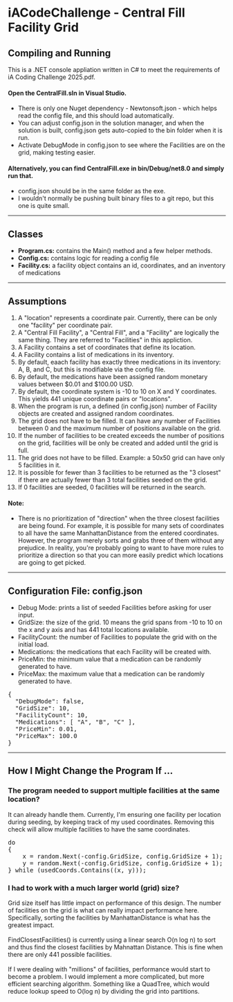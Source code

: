 # iACodeChallenge - Central Fill Facility Grid

## Compiling and Running

This is a .NET console appliation written in C# to meet the requirements of iA Coding Challenge 2025.pdf.

#### Open the CentralFill.sln in Visual Studio.
* There is only one Nuget dependency - Newtonsoft.json - which helps read the config file, and this should load automatically.
* You can adjust config.json in the solution manager, and when the solution is built, config.json gets auto-copied to the bin
  folder when it is run.
* Activate DebugMode in config.json to see where the Facilities are on the grid, making testing easier.

#### Alternatively, you can find CentralFill.exe in bin/Debug/net8.0 and simply run that.
* config.json should be in the same folder as the exe.
* I wouldn't normally be pushing built binary files to a git repo, but this one is quite small.

- - - -

## Classes
 
* <b>Program.cs:</b> contains the Main() method and a few helper methods.
* <b>Config.cs:</b> contains logic for reading a config file
* <b>Facility.cs:</b> a facility object contains an id, coordinates, and an inventory of medications

- - - -

## Assumptions
1. A "location" represents a coordinate pair. Currently, there can be only one "facility" per coordinate pair.
1. A "Central Fill Facility", a "Central Fill", and a "Facility" are logically the same thing.
   They are referred to "Facilities" in this appliction.
1. A Facility contains a set of coordinates that define its location.
1. A Facility contains a list of medications in its inventory.
1. By default, eaach facility has exactly three medications in its inventory: A, B, and C, but this is modifiable via the config file.
1. By default, the medications have been assigned random monetary values between $0.01 and $100.00 USD.
1. By default, the coordinate system is -10 to 10 on X and Y coordinates. This yields 441 unique coordinate pairs or "locations".
1. When the program is run, a defined (in config.json) number of Facility objects are created and assigned random coordinates.
1. The grid does not have to be filled. It can have any number of Facilities between 0 and the maximum number of positions available
   on the grid.
1. If the number of facilities to be created exceeds the number of positions on the grid, facilities will be only be created and added
   until the grid is full.
1. The grid does not have to be filled. Example: a 50x50 grid can have only 5 facilities in it.
1. It is possible for fewer than 3 facilities to be returned as the "3 closest" if there are actually fewer than 3 total facilities
   seeded on the grid.
1. If 0 facilities are seeded, 0 facilities will be returned in the search.

#### Note:
* There is no prioritization of "direction" when the three closest facilities are being found. For example, it is possible for many sets of
  coordinates to all have the same ManhattanDistance from the entered coordinates. However, the program merely sorts and grabs three of them
  without any prejudice. In reality, you're probably going to want to have more rules to prioritize a direction so that you can more
  easily predict which locations are going to get picked.

- - - -

## Configuration File: config.json
* Debug Mode: prints a list of seeded Facilities before asking for user input.
* GridSize: the size of the grid. 10 means the grid spans from -10 to 10 on the x and y axis and has 441 total locations available.
* FacilityCount: the number of Facilities to populate the grid with on the initial load.
* Medications: the medications that each Facility will be created with.
* PriceMin: the minimum value that a medication can be randomly generated to have.
* PriceMax: the maximum value that a medication can be randomly generated to have.

<pre>
{
  "DebugMode": false,
  "GridSize": 10,
  "FacilityCount": 10,
  "Medications": [ "A", "B", "C" ],
  "PriceMin": 0.01,
  "PriceMax": 100.0
}
</pre>

- - - -

## How I Might Change the Program If ...
### The program needed to support multiple facilities at the same location?
It can already handle them. Currently, I'm ensuring one facility per location during seeding, by keeping track of my used coordinates.
Removing this check will allow multiple facilities to have the same coordinates.
<pre>
do
{
    x = random.Next(-config.GridSize, config.GridSize + 1);
    y = random.Next(-config.GridSize, config.GridSize + 1);
} while (usedCoords.Contains((x, y)));
</pre>

### I had to work with a much larger world (grid) size?
Grid size itself has little impact on performance of this design. The number of facilities on the grid is what can really impact performance
here. Specifically, sorting the facilities by ManhattanDistance is what has the greatest impact.<BR>
<BR>
FindClosestFacilities() is currently using a linear search O(n log n) to sort and thus find the closest facilities by Mahnattan Distance.
This is fine when there are only 441 possible facilities.<BR>
<BR>
If I were dealing with "millions" of facilities, performance would start to become a problem. I would implement a more complicated,
but more efficient searching algorithm. Something like a QuadTree, which would reduce lookup speed to O(log n) by dividing the grid
into partitions.
